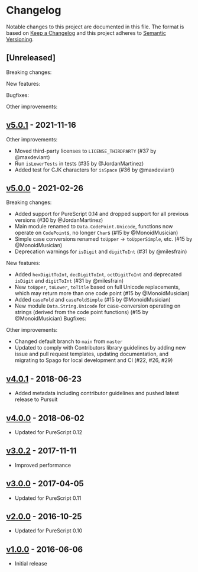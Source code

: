 # Changelog

Notable changes to this project are documented in this file. The format is based on [Keep a Changelog](https://keepachangelog.com/en/1.0.0/) and this project adheres to [Semantic Versioning](https://semver.org/spec/v2.0.0.html).

## [Unreleased]

Breaking changes:

New features:

Bugfixes:

Other improvements:

## [v5.0.1](https://github.com/purescript-contrib/purescript-unicode/releases/tag/v5.0.1) - 2021-11-16

Other improvements:
- Moved third-party licenses to `LICENSE_THIRDPARTY` (#37 by @maxdeviant)
- Run `isLowerTests` in tests (#35 by @JordanMartinez)
- Added test for CJK characters for `isSpace` (#36 by @maxdeviant)

## [v5.0.0](https://github.com/purescript-contrib/purescript-unicode/releases/tag/v5.0.0) - 2021-02-26

Breaking changes:
- Added support for PureScript 0.14 and dropped support for all previous versions (#30 by @JordanMartinez)
- Main module renamed to `Data.CodePoint.Unicode`, functions now operate on `CodePoint`s, no longer `Char`s (#15 by @MonoidMusician)
- Simple case conversions renamed `toUpper` -> `toUpperSimple`, etc. (#15 by @MonoidMusician)
- Deprecation warnings for `isDigit` and `digitToInt` (#31 by @milesfrain)

New features:
- Added `hexDigitToInt`, `decDigitToInt`, `octDigitToInt` and deprecated `isDigit` and `digitToInt` (#31 by @milesfrain)
- New `toUpper`, `toLower`, `toTitle` based on full Unicode replacements, which may return more than one code point (#15 by @MonoidMusician)
- Added `caseFold` and `caseFoldSimple` (#15 by @MonoidMusician)
- New module `Data.String.Unicode` for case-conversion operating on strings (derived from the code point functions) (#15 by @MonoidMusician)
Bugfixes:

Other improvements:
- Changed default branch to `main` from `master`
- Updated to comply with Contributors library guidelines by adding new issue and pull request templates, updating documentation, and migrating to Spago for local development and CI (#22, #26, #29)

## [v4.0.1](https://github.com/purescript-contrib/purescript-unicode/releases/tag/v4.0.1) - 2018-06-23

- Added metadata including contributor guidelines and pushed latest release to Pursuit

## [v4.0.0](https://github.com/purescript-contrib/purescript-unicode/releases/tag/v4.0.0) - 2018-06-02

- Updated for PureScript 0.12

## [v3.0.2](https://github.com/purescript-contrib/purescript-unicode/releases/tag/v3.0.2) - 2017-11-11

- Improved performance

## [v3.0.0](https://github.com/purescript-contrib/purescript-unicode/releases/tag/v3.0.0) - 2017-04-05

- Updated for PureScript 0.11

## [v2.0.0](https://github.com/purescript-contrib/purescript-unicode/releases/tag/v2.0.0) - 2016-10-25

- Updated for PureScript 0.10

## [v1.0.0](https://github.com/purescript-contrib/purescript-unicode/releases/tag/v1.0.0) - 2016-06-06

- Initial release

